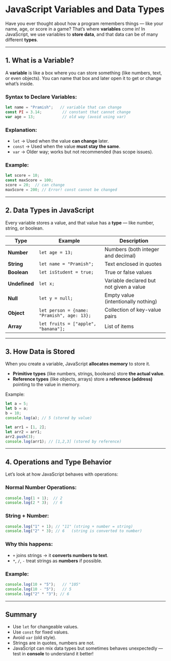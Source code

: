 # JavaScript Variables and Data Types

Have you ever thought about how a program remembers things — like your name, age, or score in a game? That’s where **variables** come in! In JavaScript, we use variables to **store data**, and that data can be of many different **types**.

---

## 1. What is a Variable?

A **variable** is like a box where you can store something (like numbers, text, or even objects). You can name that box and later open it to get or change what’s inside.

### Syntax to Declare Variables:

```js
let name = "Pramish";   // variable that can change
const PI = 3.14;         // constant that cannot change
var age = 13;            // old way (avoid using var)
```

### Explanation:

* `let` → Used when the value **can change** later.
* `const` → Used when the value **must stay the same**.
* `var` → Older way; works but not recommended (has scope issues).

### Example:

```js
let score = 10;
const maxScore = 100;
score = 20;  // can change
maxScore = 200; // Error! const cannot be changed
```

---

## 2. Data Types in JavaScript

Every variable stores a value, and that value has a **type** — like number, string, or boolean.

| Type          | Example                                    | Description                             |
| ------------- | ------------------------------------------ | --------------------------------------- |
| **Number**    | `let age = 13;`                            | Numbers (both integer and decimal)      |
| **String**    | `let name = "Pramish";`                    | Text enclosed in quotes                 |
| **Boolean**   | `let isStudent = true;`                    | True or false values                    |
| **Undefined** | `let x;`                                   | Variable declared but not given a value |
| **Null**      | `let y = null;`                            | Empty value (intentionally nothing)     |
| **Object**    | `let person = {name: "Pramish", age: 13};` | Collection of key-value pairs           |
| **Array**     | `let fruits = ["apple", "banana"];`        | List of items                           |

---

## 3. How Data is Stored

When you create a variable, JavaScript **allocates memory** to store it.

* **Primitive types** (like numbers, strings, booleans) store **the actual value**.
* **Reference types** (like objects, arrays) store a **reference (address)** pointing to the value in memory.

Example:

```js
let a = 5;
let b = a;
b = 10;
console.log(a); // 5 (stored by value)

let arr1 = [1, 2];
let arr2 = arr1;
arr2.push(3);
console.log(arr1); // [1,2,3] (stored by reference)
```

---

## 4. Operations and Type Behavior

Let’s look at how JavaScript behaves with operations:

### Normal Number Operations:

```js
console.log(1 + 1);  // 2
console.log(2 * 3);  // 6
```

### String + Number:

```js
console.log("1" + 1); // "11" (string + number = string)
console.log("2" * 3); // 6   (string is converted to number)
```

### Why this happens:

* `+` joins strings → it **converts numbers to text**.
* `*`, `/`, `-` treat strings as **numbers** if possible.

### Example:

```js
console.log(10 + "5");   // "105"
console.log(10 - "5");   // 5
console.log("2" * "3"); // 6
```

---

## Summary

* Use `let` for changeable values.
* Use `const` for fixed values.
* Avoid `var` (old style).
* Strings are in quotes, numbers are not.
* JavaScript can mix data types but sometimes behaves unexpectedly — test in **console** to understand it better!
